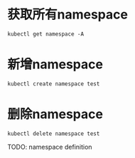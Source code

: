 # 获取所有namespace
```
kubectl get namespace -A 
```

# 新增namespace
```
kubectl create namespace test
```

# 删除namespace
```
kubectl delete namespace test
```

TODO: namespace definition